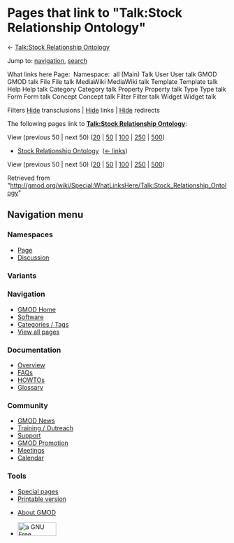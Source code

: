 <div id="mw-page-base" class="noprint">

</div>

<div id="mw-head-base" class="noprint">

</div>

<div id="content" class="mw-body" role="main">

<span id="top"></span>

<div id="mw-js-message" style="display:none;">

</div>



# <span dir="auto">Pages that link to "Talk:Stock Relationship Ontology"</span>

<div id="bodyContent">

<div id="contentSub">

← [Talk:Stock Relationship
Ontology](/wiki/Talk:Stock_Relationship_Ontology "Talk:Stock Relationship Ontology")

</div>

<div id="jump-to-nav" class="mw-jump">

Jump to: [navigation](#mw-navigation), [search](#p-search)

</div>

<div id="mw-content-text">

What links here Page:  Namespace:  all (Main) Talk User User talk GMOD
GMOD talk File File talk MediaWiki MediaWiki talk Template Template talk
Help Help talk Category Category talk Property Property talk Type Type
talk Form Form talk Concept Concept talk Filter Filter talk Widget
Widget talk

Filters
[Hide](/mediawiki/index.php?title=Special:WhatLinksHere/Talk:Stock_Relationship_Ontology&hidetrans=1 "Special:WhatLinksHere/Talk:Stock Relationship Ontology")
transclusions \|
[Hide](/mediawiki/index.php?title=Special:WhatLinksHere/Talk:Stock_Relationship_Ontology&hidelinks=1 "Special:WhatLinksHere/Talk:Stock Relationship Ontology")
links \|
[Hide](/mediawiki/index.php?title=Special:WhatLinksHere/Talk:Stock_Relationship_Ontology&hideredirs=1 "Special:WhatLinksHere/Talk:Stock Relationship Ontology")
redirects

The following pages link to **[Talk:Stock Relationship
Ontology](/wiki/Talk:Stock_Relationship_Ontology "Talk:Stock Relationship Ontology")**:

View (previous 50 \| next 50)
([20](/mediawiki/index.php?title=Special:WhatLinksHere/Talk:Stock_Relationship_Ontology&limit=20 "Special:WhatLinksHere/Talk:Stock Relationship Ontology")
\|
[50](/mediawiki/index.php?title=Special:WhatLinksHere/Talk:Stock_Relationship_Ontology&limit=50 "Special:WhatLinksHere/Talk:Stock Relationship Ontology")
\|
[100](/mediawiki/index.php?title=Special:WhatLinksHere/Talk:Stock_Relationship_Ontology&limit=100 "Special:WhatLinksHere/Talk:Stock Relationship Ontology")
\|
[250](/mediawiki/index.php?title=Special:WhatLinksHere/Talk:Stock_Relationship_Ontology&limit=250 "Special:WhatLinksHere/Talk:Stock Relationship Ontology")
\|
[500](/mediawiki/index.php?title=Special:WhatLinksHere/Talk:Stock_Relationship_Ontology&limit=500 "Special:WhatLinksHere/Talk:Stock Relationship Ontology"))

- [Stock Relationship
  Ontology](/wiki/Stock_Relationship_Ontology "Stock Relationship Ontology")
  ‎ <span class="mw-whatlinkshere-tools">([←
  links](/mediawiki/index.php?title=Special:WhatLinksHere&target=Stock+Relationship+Ontology "Special:WhatLinksHere"))</span>

View (previous 50 \| next 50)
([20](/mediawiki/index.php?title=Special:WhatLinksHere/Talk:Stock_Relationship_Ontology&limit=20 "Special:WhatLinksHere/Talk:Stock Relationship Ontology")
\|
[50](/mediawiki/index.php?title=Special:WhatLinksHere/Talk:Stock_Relationship_Ontology&limit=50 "Special:WhatLinksHere/Talk:Stock Relationship Ontology")
\|
[100](/mediawiki/index.php?title=Special:WhatLinksHere/Talk:Stock_Relationship_Ontology&limit=100 "Special:WhatLinksHere/Talk:Stock Relationship Ontology")
\|
[250](/mediawiki/index.php?title=Special:WhatLinksHere/Talk:Stock_Relationship_Ontology&limit=250 "Special:WhatLinksHere/Talk:Stock Relationship Ontology")
\|
[500](/mediawiki/index.php?title=Special:WhatLinksHere/Talk:Stock_Relationship_Ontology&limit=500 "Special:WhatLinksHere/Talk:Stock Relationship Ontology"))

</div>

<div class="printfooter">

Retrieved from
"<http://gmod.org/wiki/Special:WhatLinksHere/Talk:Stock_Relationship_Ontology>"

</div>

<div id="catlinks" class="catlinks catlinks-allhidden">

</div>

<div class="visualClear">

</div>

</div>

</div>

<div id="mw-navigation">

## Navigation menu

<div id="mw-head">



<div id="left-navigation">

<div id="p-namespaces" class="vectorTabs" role="navigation"
aria-labelledby="p-namespaces-label">

### Namespaces

- <span id="ca-nstab-main"><a href="/wiki/Stock_Relationship_Ontology" accesskey="c"
  title="View the content page [c]">Page</a></span>
- <span id="ca-talk"><a href="/wiki/Talk:Stock_Relationship_Ontology" accesskey="t"
  title="Discussion about the content page [t]">Discussion</a></span>

</div>

<div id="p-variants" class="vectorMenu emptyPortlet" role="navigation"
aria-labelledby="p-variants-label">

### 

### Variants[](#)

<div class="menu">

</div>

</div>

</div>

<div id="right-navigation">





</div>



</div>

</div>

</div>

<div id="mw-panel">

<div id="p-logo" role="banner">

<a href="/wiki/Main_Page"
style="background-image: url(http://gmod.org/images/GMOD-cogs.png);"
title="Visit the main page"></a>

</div>

<div id="p-Navigation" class="portal" role="navigation"
aria-labelledby="p-Navigation-label">

### Navigation

<div class="body">

- <span id="n-GMOD-Home">[GMOD Home](/wiki/Main_Page)</span>
- <span id="n-Software">[Software](/wiki/GMOD_Components)</span>
- <span id="n-Categories-.2F-Tags">[Categories /
  Tags](/wiki/Categories)</span>
- <span id="n-View-all-pages">[View all
  pages](/wiki/Special:AllPages)</span>

</div>

</div>

<div id="p-Documentation" class="portal" role="navigation"
aria-labelledby="p-Documentation-label">

### Documentation

<div class="body">

- <span id="n-Overview">[Overview](/wiki/Overview)</span>
- <span id="n-FAQs">[FAQs](/wiki/Category:FAQ)</span>
- <span id="n-HOWTOs">[HOWTOs](/wiki/Category:HOWTO)</span>
- <span id="n-Glossary">[Glossary](/wiki/Glossary)</span>

</div>

</div>

<div id="p-Community" class="portal" role="navigation"
aria-labelledby="p-Community-label">

### Community

<div class="body">

- <span id="n-GMOD-News">[GMOD News](/wiki/GMOD_News)</span>
- <span id="n-Training-.2F-Outreach">[Training /
  Outreach](/wiki/Training_and_Outreach)</span>
- <span id="n-Support">[Support](/wiki/Support)</span>
- <span id="n-GMOD-Promotion">[GMOD
  Promotion](/wiki/GMOD_Promotion)</span>
- <span id="n-Meetings">[Meetings](/wiki/Meetings)</span>
- <span id="n-Calendar">[Calendar](/wiki/Calendar)</span>

</div>

</div>

<div id="p-tb" class="portal" role="navigation"
aria-labelledby="p-tb-label">

### Tools

<div class="body">

- <span id="t-specialpages"><a href="/wiki/Special:SpecialPages" accesskey="q"
  title="A list of all special pages [q]">Special pages</a></span>
- <span id="t-print"><a
  href="/mediawiki/index.php?title=Special:WhatLinksHere/Talk:Stock_Relationship_Ontology&amp;printable=yes"
  rel="alternate" accesskey="p"
  title="Printable version of this page [p]">Printable version</a></span>

</div>

</div>

</div>

</div>

<div id="footer" role="contentinfo">

- <span id="footer-places-about">[About
  GMOD](/wiki/GMOD:About "GMOD:About")</span>

<!-- -->

- <span id="footer-copyrightico">[<img src="http://www.gnu.org/graphics/gfdl-logo-small.png" width="88"
  height="31" alt="a GNU Free Documentation License" />](http://www.gnu.org/licenses/fdl-1.3.html)</span>




</div>
